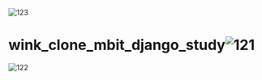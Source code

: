 ![123](https://user-images.githubusercontent.com/81704418/130149817-48d024b5-0c62-4b66-8f94-919f8519ca7d.JPG)
# wink_clone_mbit_django_study![121](https://user-images.githubusercontent.com/81704418/130148442-432f4583-5122-414e-8da2-7d1a2c594d6e.JPG)
![122](https://user-images.githubusercontent.com/81704418/130148445-1f67843d-e9b3-4895-8e6f-49e7c2d83deb.JPG)

